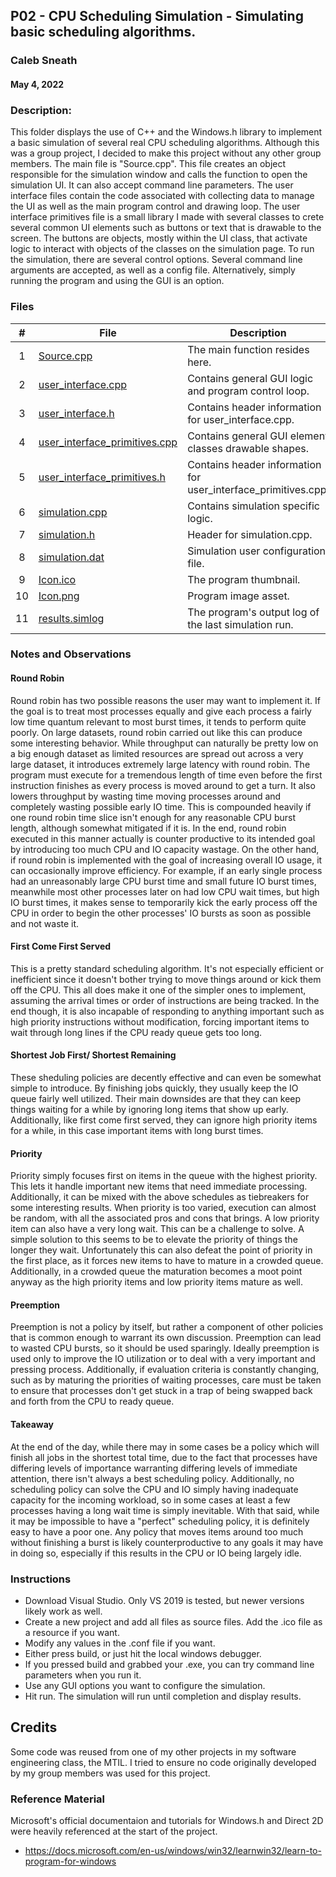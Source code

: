 ## P02 - CPU Scheduling Simulation - Simulating basic scheduling algorithms.
### Caleb Sneath
#### May 4, 2022

### Description:

This folder displays the use of C++ and the Windows.h library to implement a basic simulation of several real CPU scheduling algorithms. Although this was a group project, I decided to make this project without any other group members. The main file is "Source.cpp". This file creates an object responsible for the simulation window and calls the function to open the simulation UI. It can also accept command line parameters. The user interface files contain the code associated with collecting data to manage the UI as well as the main program control and drawing loop. The user interface primitives file is a small library I made with several classes to crete several common UI elements such as buttons or text that is drawable to the screen. The buttons are objects, mostly within the UI class, that activate logic to interact with objects of the classes on the simulation page. To run the simulation, there are several control options. Several command line arguments are accepted, as well as a config file. Alternatively, simply running the program and using the GUI is an option. 

### Files

|   #   | File            | Description                                        |
| :---: | --------------- | -------------------------------------------------- |
|   1   | [Source.cpp](https://github.com/CalebSneath/5143-OS-sneath/blob/main/Assignments/P02/Source.cpp)         | The main function resides here.   |
|   2   | [user_interface.cpp](https://github.com/CalebSneath/5143-OS-sneath/blob/main/Assignments/P02/user_interface.cpp)         | Contains general GUI logic and program control loop. |
|   3   | [user_interface.h](https://github.com/CalebSneath/5143-OS-sneath/blob/main/Assignments/P02/user_interface.h)         | Contains header information for user_interface.cpp. |
|   4   | [user_interface_primitives.cpp](https://github.com/CalebSneath/5143-OS-sneath/blob/main/Assignments/P02/user_interface_primitives.cpp)         | Contains general GUI element classes drawable shapes. |
|   5   | [user_interface_primitives.h](https://github.com/CalebSneath/5143-OS-sneath/blob/main/Assignments/P02/user_interface_primitives.h)         | Contains header information for user_interface_primitives.cpp. |
|   6   | [simulation.cpp](https://github.com/CalebSneath/5143-OS-sneath/blob/main/Assignments/P02/simulation.cpp)         | Contains simulation specific logic. |
|   7   | [simulation.h](https://github.com/CalebSneath/5143-OS-sneath/blob/main/Assignments/P02/simulation.h)         | Header for simulation.cpp.  |
|   8   | [simulation.dat](https://github.com/CalebSneath/5143-OS-sneath/blob/main/Assignments/P02/simulation.dat)         | Simulation user configuration file.  |
|   9   | [Icon.ico](https://github.com/CalebSneath/5143-OS-sneath/blob/main/Assignments/P02/Icon.ico)         | The program thumbnail.  |
|   10  | [Icon.png](https://github.com/CalebSneath/5143-OS-sneath/blob/main/Assignments/P02/Icon.png)         | Program image asset.  |
|   11  | [results.simlog](https://github.com/CalebSneath/5143-OS-sneath/blob/main/Assignments/P02/results.simlog)         | The program's output log of the last simulation run.  |

### Notes and Observations
#### Round Robin
Round robin has two possible reasons the user may want to implement it. If the goal is to treat most processes equally and give each process a fairly low time quantum relevant to most burst times, it tends to perform quite poorly. On large datasets, round robin carried out like this can produce some interesting behavior. While throughput can naturally be pretty low on a big enough dataset as limited resources are spread out across a very large dataset, it introduces extremely large latency with round robin. The program must execute for a tremendous length of time even before the first instruction finishes as every process is moved around to get a turn. It also lowers throughput by wasting time moving processes around and completely wasting possible early IO time. This is compounded heavily if one round robin time slice isn't enough for any reasonable CPU burst length, although somewhat mitigated if it is. In the end, round robin executed in this manner actually is counter productive to its intended goal by introducing too much CPU and IO capacity wastage. 
On the other hand, if round robin is implemented with the goal of increasing overall IO usage, it can occasionally improve efficiency. For example, if an early single process had an unreasonably large CPU burst time and small future IO burst times, meanwhile most other processes later on had low CPU wait times, but high IO burst times, it makes sense to temporarily kick the early process off the CPU in order to begin the other processes' IO bursts as soon as possible and not waste it.

#### First Come First Served
This is a pretty standard scheduling algorithm. It's not especially efficient or inefficient since it doesn't bother trying to move things around or kick them off the CPU. This all does make it one of the simpler ones to implement, assuming the arrival times or order of instructions are being tracked. In the end though, it is also incapable of responding to anything important such as high priority instructions without modification, forcing important items to wait through long lines if the CPU ready queue gets too long.

#### Shortest Job First/ Shortest Remaining
These sheduling policies are decently effective and can even be somewhat simple to introduce. By finishing jobs quickly, they usually keep the IO queue fairly well utilized. Their main downsides are that they can keep things waiting for a while by ignoring long items that show up early. Additionally, like first come first served, they can ignore high priority items for a while, in this case important items with long burst times.

#### Priority
Priority simply focuses first on items in the queue with the highest priority. This lets it handle important new items that need immediate processing. Additionally, it can be mixed with the above schedules as tiebreakers for some interesting results. When priority is too varied, execution can almost be random, with all the associated pros and cons that brings. A low priority item can also have a very long wait. This can be a challenge to solve. A simple solution to this seems to be to elevate the priority of things the longer they wait. Unfortunately this can also defeat the point of priority in the first place, as it forces new items to have to mature in a crowded queue. Additionally, in a crowded queue the maturation becomes a moot point anyway as the high priority items and low priority items mature as well.

#### Preemption
Preemption is not a policy by itself, but rather a component of other policies that is common enough to warrant its own discussion. Preemption can lead to wasted CPU bursts, so it should be used sparingly. Ideally preemption is used only to improve the IO utilization or to deal with a very important and pressing process. Additionally, if evaluation criteria is constantly changing, such as by maturing the priorities of waiting processes, care must be taken to ensure that processes don't get stuck in a trap of being swapped back and forth from the CPU to ready queue.

#### Takeaway
At the end of the day, while there may in some cases be a policy which will finish all jobs in the shortest total time, due to the fact that processes have differing levels of importance warranting differing levels of immediate attention, there isn't always a best scheduling policy. Additionally, no scheduling policy can solve the CPU and IO simply having inadequate capacity for the incoming workload, so in some cases at least a few processes having a long wait time is simply inevitable. With that said, while it may be impossible to have a "perfect" scheduling policy, it is definitely easy to have a poor one. Any policy that moves items around too much without finishing a burst is likely counterproductive to any goals it may have in doing so, especially if this results in the CPU or IO being largely idle. 

### Instructions

- Download Visual Studio. Only VS 2019 is tested, but newer versions likely work as well.
- Create a new project and add all files as source files. Add the .ico file as a resource if you want.
- Modify any values in the .conf file if you want.
- Either press build, or just hit the local windows debugger.
- If you pressed build and grabbed your .exe, you can try command line parameters when you run it.
- Use any GUI options you want to configure the simulation.
- Hit run. The simulation will run until completion and display results.

## Credits
Some code was reused from one of my other projects in my software engineering class, the MTIL. I tried to ensure no code originally developed by my group members was used for this project.
### Reference Material
 Microsoft's official documentaion and tutorials for Windows.h and Direct 2D were heavily referenced at the start of the project.
 - https://docs.microsoft.com/en-us/windows/win32/learnwin32/learn-to-program-for-windows
